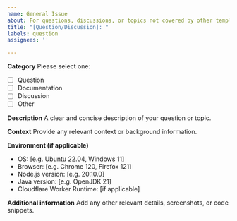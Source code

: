 ```yaml
---
name: General Issue
about: For questions, discussions, or topics not covered by other templates
title: "[Question/Discussion]: "
labels: question
assignees: ''

---
```


**Category**
Please select one:
- [ ] Question
- [ ] Documentation
- [ ] Discussion
- [ ] Other

**Description**
A clear and concise description of your question or topic.

**Context**
Provide any relevant context or background information.

**Environment (if applicable)**
- OS: [e.g. Ubuntu 22.04, Windows 11]
- Browser: [e.g. Chrome 120, Firefox 121]
- Node.js version: [e.g. 20.10.0]
- Java version: [e.g. OpenJDK 21]
- Cloudflare Worker Runtime: [if applicable]

**Additional information**
Add any other relevant details, screenshots, or code snippets.
